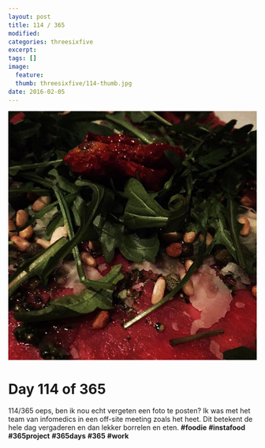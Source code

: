 ```yaml
---
layout: post
title: 114 / 365
modified:
categories: threesixfive
excerpt:
tags: []
image:
  feature: 
  thumb: threesixfive/114-thumb.jpg
date: 2016-02-05
---
```


![114](/images/threesixfive/114.jpg)

# Day 114 of 365

114/365 oeps, ben ik nou echt vergeten een foto te posten? Ik was met het team van infomedics in een off-site meeting zoals het heet. Dit betekent de hele dag vergaderen en dan lekker borrelen en eten. **\#foodie** **\#instafood** **\#365project** **\#365days** **\#365** **\#work**
